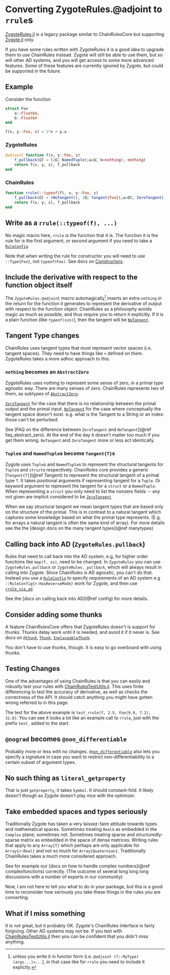 # Converting ZygoteRules.@adjoint to `rrule`s

[ZygoteRules.jl](https://github.com/FluxML/ZygoteRules.jl) is a legacy package similar to ChainRulesCore but supporting [Zygote.jl](https://github.com/FluxML/Zygote.jl) only.

If you have some rules written with ZygoteRules it is a good idea to upgrade them to use ChainRules instead.
Zygote will still be able to use them, but so will other AD systems,
and you will get access to some more advanced features.
Some of these features are currently ignored by Zygote, but could be supported in the future.

## Example
Consider the function
```julia
struct Foo
    a::Float64,
    b::Float64
end

f(x, y::Foo, z) = 2*x + y.a
```

### ZygoteRules
```julia
@adjoint function f(x, y::Foo, z)
    f_pullback(Ω̄) = (2Ω̄, NamedTuple(;a=Ω̄, b=nothing), nothing)
    return f(x, y, z), f_pullback
end
```

### ChainRules
```julia
function rrule(::typeof(f), x, y::Foo, z)
    f_pullback(Ω̄) = (NoTangent(), 2Ω̄, Tangent{Foo}(;a=Ω̄), ZeroTangent())
    return f(x, y, z), f_pullback
end
```

## Write as a `rrule(::typeof(f), ...)`
No magic macro here, `rrule` is the function that it is.
The function it is the rule for is the first argument, or second argument if you need to take a [`RuleConfig`](@ref).

Note that when writing the rule for constructor you will need to use `::Type{Foo}`, not `typeof(Foo)`.
See docs on [Constructors](@ref).

## Include the derivative with respect to the function object itself
The `ZygoteRules.@adjoint` macro automagically[^1] inserts an extra `nothing` in the return for the function it generates to represent the derivative of output with respect to the function object.
ChainRules as a philosophy avoids magic as much as possible, and thus require you to return it explicitly.
If it is a plain function (like `typeof(sin)`), then the tangent will be [`NoTangent`](@ref).


[^1]: unless you write it in functor form (i.e. `@adjoint (f::MyType)(args...)=...`), in that case like for `rrule` you need to include it explictly.

## Tangent Type changes
ChainRules uses tangent types that must represent vector spaces (i.e. tangent spaces).
They need to have things like `+` defined on them.
ZygoteRules takes a more adhoc approach to this.

### `nothing` becomes an `AbstractZero`
ZygoteRules uses nothing to represent some sense of zero, in a primal type agnostic way.
There are many senses of zero.
ChainRules represents two of them, as subtypes of [`AbstractZero`](@ref).

[`ZeroTangent`](@ref) for the case that there is no relationship between the primal output and the primal input.
[`NoTangent`](@ref) for the case where conceptually the tangent space doesn't exist.
e.g. what is the Tangent to a String or an index: those can't be perturbed.

See [FAQ on the difference between `ZeroTangent` and `NoTangent`](@ref faq_abstract_zero).
At the end of the day it doesn't matter too much if you get them wrong.
`NoTangent` and `ZeroTangent` more or less act identically.

### `Tuple`s and `NamedTuple`s become `Tangent{T}`s
Zygote uses `Tuple`s and `NamedTuple`s to represent the structural tangents for `Tuple`s and `struct`s respectively.
ChainRules core provides a generic [`Tangent{T}`](@ref Tangent) to represent the structural tangent of a primal type `T`.
It takes positional arguments if representing tangent for a `Tuple`.
Or keyword argument to represent the tangent for a `struct` or a `NamedTuple`.
When representing a `struct` you only need to list the nonzero fields -- any not given are implicit considered to be [`ZeroTangent`](@ref).

When we say structural tangent we mean tangent types that are based only on the structure of the primal.
This is in contrast to a natural tangent which captures some knowledge based on what the primal type represents.
(E.g. for arrays a natural tangent is often the same kind of array).
For more details see the the [design docs on the many tangent types](@ref manytypes)


## Calling back into AD (`ZygoteRules.pullback`)
Rules that need to call back into the AD system, e.g, for higher order functions like `map(f, xs)`, need to be changed.
In `ZygoteRules` you can use `ZygoteRules.pullback` or `ZygoteRules._pullback`, which will always result in calling into Zygote.
Since ChainRules is AD agnostic, you can't do that.
Instead you use a [`RuleConfig`](@ref) to specify requirements of an AD system e.g `::RuleConfig{>:HasReverseMode}` work for Zygote,
and then use [`rrule_via_ad`](@ref).

See the [docs on calling back into AD](@ref config) for more details.

## Consider adding some thunks

A feature ChainRulesCore offers that ZygoteRules doesn't is support for thunks.
Thunks delay work until it is needed, and avoid it if it never is.
See docs on [`@thunk`](@ref), [`Thunk`](@ref), [`InplaceableThunk`](@ref).

You don't have to use thunks, though.
It is easy to go overboard with using thunks.

## Testing Changes

One of the advantages of using ChainRules is that you can easily and robustly test your rules with [ChainRulesTestUtils.jl](https://juliadiff.org/ChainRulesTestUtils.jl/stable/).
This uses finite differencing to test the accuracy of derivative, as well as checks the correctness of the API.
It should catch anything you might have gotten wrong referred to in this page.

The test for the above example is `test_rrule(f, 2.5, Foo(9.9, 7.2), 31.0)`.
You can see it looks a lot like an example call to `rrule`, just with the prefix `test_` added to the start.

## `@nograd` becomes `@non_differentiable`
Probably more or less with no changes.
[`@non_differentiable`](@ref) also lets you specify a signature in case you want to restrict non-differentiability to a certain subset of argument types.

## No such thing as `literal_getproperty`
That is just `getproperty`, it takes `Symbol`.
It should constant-fold.
It likely doesn't though as Zygote doesn't play nice with the optimizer.

## Take embedded spaces and types seriously
Traditionally Zygote has taken a very laissez-faire attitude towards types and mathematical spaces.
Sometimes treating `Real`s as embedded in the `Complex` plane; sometimes not.
Sometimes treating sparse and structuredly-sparse matrix as embedded in the space of dense matrices.
Writing rules that apply to any `Array{T}` which perhaps are only applicable for `Array{<:Real}` and not so much for `Array{Quaternion}`.
Traditionally ChainRules takes a much more considered approach.

See for example our [docs on how to handle complex numbers](@ref complexfunctions) correctly.
(The outcome of several long long long discussions with a number of experts in our community)

Now, I am not here to tell you what to do in your package, but this is a good time to reconsider how seriously you take these things in the rules you are converting.

## What if I miss something

It is not great, but it probably OK.
Zygote's ChainRules interface is fairly forgiving.
Other AD systems may not be.
If you test with [ChainRulesTestUtils.jl](https://juliadiff.org/ChainRulesTestUtils.jl/stable/) then you can be confident that you didn't miss anything.
